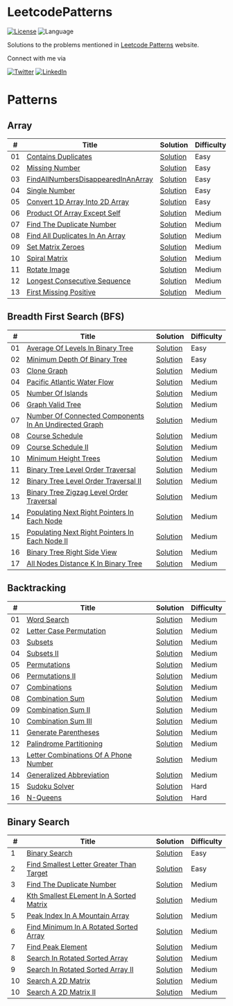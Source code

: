 # LeetcodePatterns

[![License](https://img.shields.io/badge/license-MIT-blue.svg)](https://github.com/ani03sha/LeetcodePatterns/blob/main/LICENSE)
![Language](https://img.shields.io/badge/language-Java-blue.svg)

Solutions to the problems mentioned in [Leetcode Patterns](https://seanprashad.com/leetcode-patterns/) website.

Connect with me via

[![Twitter](https://img.shields.io/badge/i_am_anirudh-%231DA1F2.svg?&style=for-the-badge&logo=Twitter&logoColor=white)](https://twitter.com/I_am_Anirudh)
[![LinkedIn](https://img.shields.io/badge/linkedin-%230077B5.svg?&style=for-the-badge&logo=linkedin&logoColor=white)](https://www.linkedin.com/in/anirshar/)

# Patterns

## Array

| #   | Title                                                                                                                     | Solution                                                                                                                                                       | Difficulty |
|-----|---------------------------------------------------------------------------------------------------------------------------|----------------------------------------------------------------------------------------------------------------------------------------------------------------|------------|
| 01  | [Contains Duplicates](https://leetcode.com/problems/contains-duplicate/)                                                  | [Solution](https://github.com/ani03sha/LeetcodePatterns/blob/main/src/main/java/org/redquark/leetcode/patterns/arrays/ContainsDuplicate.java)                  | Easy       |
| 02  | [Missing Number](https://leetcode.com/problems/missing-number/)                                                           | [Solution](https://github.com/ani03sha/LeetcodePatterns/blob/main/src/main/java/org/redquark/leetcode/patterns/arrays/MissingNumber.java)                      | Easy       |
| 03  | [FindAllNumbersDisappearedInAnArray](https://leetcode.com/problems/find-all-numbers-disappeared-in-an-array/description/) | [Solution](https://github.com/ani03sha/LeetcodePatterns/blob/main/src/main/java/org/redquark/leetcode/patterns/arrays/FindAllNumbersDisappearedInAnArray.java) | Easy       |
| 04  | [Single Number](https://leetcode.com/problems/single-number/)                                                             | [Solution](https://github.com/ani03sha/LeetcodePatterns/blob/main/src/main/java/org/redquark/leetcode/patterns/arrays/SingleNumber.java)                       | Easy       |
| 05  | [Convert 1D Array Into 2D Array](https://leetcode.com/problems/convert-1d-array-into-2d-array/)                           | [Solution](https://github.com/ani03sha/LeetcodePatterns/blob/main/src/main/java/org/redquark/leetcode/patterns/arrays/Convert1DArrayInto2DArray.java)          | Easy       |
| 06  | [Product Of Array Except Self](https://leetcode.com/problems/product-of-array-except-self/)                               | [Solution](https://github.com/ani03sha/LeetcodePatterns/blob/main/src/main/java/org/redquark/leetcode/patterns/arrays/ProductOfArrayExceptSelf.java)           | Medium     |
| 07  | [Find The Duplicate Number](https://leetcode.com/problems/find-the-duplicate-number/)                                     | [Solution](https://github.com/ani03sha/LeetcodePatterns/blob/main/src/main/java/org/redquark/leetcode/patterns/arrays/FindTheDuplicateNumber.java)             | Medium     |
| 08  | [Find All Duplicates In An Array](https://leetcode.com/problems/find-all-duplicates-in-an-array/)                         | [Solution](https://github.com/ani03sha/LeetcodePatterns/blob/main/src/main/java/org/redquark/leetcode/patterns/arrays/FindAllDuplicatesInAnArray.java)         | Medium     |
| 09  | [Set Matrix Zeroes](https://leetcode.com/problems/set-matrix-zeroes)                                                      | [Solution](https://github.com/ani03sha/LeetcodePatterns/blob/main/src/main/java/org/redquark/leetcode/patterns/arrays/SetMatrixZeroes.java)                    | Medium     |
| 10  | [Spiral Matrix](https://leetcode.com/problems/spiral-matrix/)                                                             | [Solution](https://github.com/ani03sha/LeetcodePatterns/blob/main/src/main/java/org/redquark/leetcode/patterns/arrays/SpiralMatrix.java)                       | Medium     |
| 11  | [Rotate Image](https://leetcode.com/problems/rotate-image/)                                                               | [Solution](https://github.com/ani03sha/LeetcodePatterns/blob/main/src/main/java/org/redquark/leetcode/patterns/arrays/RotateImage.java)                        | Medium     |
| 12  | [Longest Consecutive Sequence](https://leetcode.com/problems/longest-consecutive-sequence/)                               | [Solution](https://github.com/ani03sha/LeetcodePatterns/blob/main/src/main/java/org/redquark/leetcode/patterns/arrays/LongestConsecutiveSequence.java)         | Medium     |
| 13  | [First Missing Positive](https://leetcode.com/problems/first-missing-positive/)                                           | [Solution](https://github.com/ani03sha/LeetcodePatterns/blob/main/src/main/java/org/redquark/leetcode/patterns/arrays/FirstMissingPositive.java)               | Medium     |

## Breadth First Search (BFS)

| #   | Title                                                                                                                                         | Solution                                                                                                                                                                | Difficulty |
|-----|-----------------------------------------------------------------------------------------------------------------------------------------------|-------------------------------------------------------------------------------------------------------------------------------------------------------------------------|------------|
| 01  | [Average Of Levels In Binary Tree](https://leetcode.com/problems/average-of-levels-in-binary-tree)                                            | [Solution](https://github.com/ani03sha/LeetcodePatterns/blob/main/src/main/java/org/redquark/leetcode/patterns/bfs/AverageOfLevelsInBinaryTree.java)                    | Easy       |
| 02  | [Minimum Depth Of Binary Tree](https://leetcode.com/problems/minimum-depth-of-binary-tree)                                                    | [Solution](https://github.com/ani03sha/LeetcodePatterns/blob/main/src/main/java/org/redquark/leetcode/patterns/bfs/MinimumDepthOfBinaryTree.java)                       | Easy       |
| 03  | [Clone Graph](https://leetcode.com/problems/clone-graph)                                                                                      | [Solution](https://github.com/ani03sha/LeetcodePatterns/blob/main/src/main/java/org/redquark/leetcode/patterns/bfs/CloneGraph.java)                                     | Medium     |
| 04  | [Pacific Atlantic Water Flow](https://leetcode.com/problems/pacific-atlantic-water-flow/)                                                     | [Solution](https://github.com/ani03sha/LeetcodePatterns/blob/main/src/main/java/org/redquark/leetcode/patterns/bfs/PacificAtlanticWaterFlow.java)                       | Medium     |
| 05  | [Number Of Islands](https://leetcode.com/problems/number-of-islands/)                                                                         | [Solution](https://github.com/ani03sha/LeetcodePatterns/blob/main/src/main/java/org/redquark/leetcode/patterns/bfs/NumberOfIslands.java)                                | Medium     |
| 06  | [Graph Valid Tree](https://leetcode.com/problems/graph-valid-tree/)                                                                           | [Solution](https://github.com/ani03sha/LeetcodePatterns/blob/main/src/main/java/org/redquark/leetcode/patterns/bfs/GraphValidTree.java)                                 | Medium     |
| 07  | [Number Of Connected Components In An Undirected Graph](https://leetcode.com/problems/number-of-connected-components-in-an-undirected-graph/) | [Solution](https://github.com/ani03sha/LeetcodePatterns/blob/main/src/main/java/org/redquark/leetcode/patterns/bfs/NumberOfConnectedComponentsInAnUndirectedGraph.java) | Medium     |
| 08  | [Course Schedule](https://leetcode.com/problems/course-schedule)                                                                              | [Solution](https://github.com/ani03sha/LeetcodePatterns/blob/main/src/main/java/org/redquark/leetcode/patterns/bfs/CourseSchedule.java)                                 | Medium     |
| 09  | [Course Schedule II](https://leetcode.com/problems/course-schedule-ii)                                                                        | [Solution](https://github.com/ani03sha/LeetcodePatterns/blob/main/src/main/java/org/redquark/leetcode/patterns/bfs/CourseScheduleII.java)                               | Medium     |
| 10  | [Minimum Height Trees](https://leetcode.com/problems/minimum-height-trees/)                                                                   | [Solution](https://github.com/ani03sha/LeetcodePatterns/blob/main/src/main/java/org/redquark/leetcode/patterns/bfs/MinimumHeightTrees.java)                             | Medium     |
| 11  | [Binary Tree Level Order Traversal](https://leetcode.com/problems/binary-tree-level-order-traversal/)                                         | [Solution](https://github.com/ani03sha/LeetcodePatterns/blob/main/src/main/java/org/redquark/leetcode/patterns/bfs/BinaryTreeLevelOrderTraversal.java)                  | Medium     |
| 12  | [Binary Tree Level Order Traversal II](https://leetcode.com/problems/binary-tree-level-order-traversal-ii/)                                   | [Solution](https://github.com/ani03sha/LeetcodePatterns/blob/main/src/main/java/org/redquark/leetcode/patterns/bfs/BinaryTreeLevelOrderTraversalII.java)                | Medium     |
| 13  | [Binary Tree Zigzag Level Order Traversal](https://leetcode.com/problems/binary-tree-zigzag-level-order-traversal/)                           | [Solution](https://github.com/ani03sha/LeetcodePatterns/blob/main/src/main/java/org/redquark/leetcode/patterns/bfs/BinaryTreeZigzagLevelOrderTraversal.java)            | Medium     |
| 14  | [Populating Next Right Pointers In Each Node](https://leetcode.com/problems/populating-next-right-pointers-in-each-node/)                     | [Solution](https://github.com/ani03sha/LeetcodePatterns/blob/main/src/main/java/org/redquark/leetcode/patterns/bfs/PopulatingNextRightPointersInEachNode.java)          | Medium     |
| 15  | [Populating Next Right Pointers In Each Node II](https://leetcode.com/problems/populating-next-right-pointers-in-each-node-ii/)               | [Solution](https://github.com/ani03sha/LeetcodePatterns/blob/main/src/main/java/org/redquark/leetcode/patterns/bfs/PopulatingNextRightPointersInEachNodeII.java)        | Medium     |
| 16  | [Binary Tree Right Side View](https://leetcode.com/problems/binary-tree-right-side-view/)                                                     | [Solution](https://github.com/ani03sha/LeetcodePatterns/blob/main/src/main/java/org/redquark/leetcode/patterns/bfs/BinaryTreeRightSideView.java)                        | Medium     |
| 17  | [All Nodes Distance K In Binary Tree](https://leetcode.com/problems/all-nodes-distance-k-in-binary-tree/)                                     | [Solution](https://github.com/ani03sha/LeetcodePatterns/blob/main/src/main/java/org/redquark/leetcode/patterns/bfs/AllNodesDistanceKInBinaryTree.java)                  | Medium     |

## Backtracking

| #   | Title                                                                                                         | Solution                                                                                                                                                           | Difficulty |
|-----|---------------------------------------------------------------------------------------------------------------|--------------------------------------------------------------------------------------------------------------------------------------------------------------------|------------|
| 01  | [Word Search](https://leetcode.com/problems/word-search/)                                                     | [Solution](https://github.com/ani03sha/LeetcodePatterns/blob/main/src/main/java/org/redquark/leetcode/patterns/backtracking/WordSearch.java)                       | Medium     |
| 02  | [Letter Case Permutation](https://leetcode.com/problems/letter-case-permutation/)                             | [Solution](https://github.com/ani03sha/LeetcodePatterns/blob/main/src/main/java/org/redquark/leetcode/patterns/backtracking/LetterCasePermutation.java)            | Medium     |
| 03  | [Subsets](https://leetcode.com/problems/subsets/)                                                             | [Solution](https://github.com/ani03sha/LeetcodePatterns/blob/main/src/main/java/org/redquark/leetcode/patterns/backtracking/Subsets.java)                          | Medium     |
| 04  | [Subsets II](https://leetcode.com/problems/subsets-ii/)                                                       | [Solution](https://github.com/ani03sha/LeetcodePatterns/blob/main/src/main/java/org/redquark/leetcode/patterns/backtracking/SubsetsII.java)                        | Medium     |
| 05  | [Permutations](https://leetcode.com/problems/permutations/)                                                   | [Solution](https://github.com/ani03sha/LeetcodePatterns/blob/main/src/main/java/org/redquark/leetcode/patterns/backtracking/Permutations.java)                     | Medium     |
| 06  | [Permutations II](https://leetcode.com/problems/permutations-ii/)                                             | [Solution](https://github.com/ani03sha/LeetcodePatterns/blob/main/src/main/java/org/redquark/leetcode/patterns/backtracking/PermutationsII.java)                   | Medium     |
| 07  | [Combinations](https://leetcode.com/problems/combinations/)                                                   | [Solution](https://github.com/ani03sha/LeetcodePatterns/blob/main/src/main/java/org/redquark/leetcode/patterns/backtracking/Combinations.java)                     | Medium     |
| 08  | [Combination Sum](https://leetcode.com/problems/combination-sum/)                                             | [Solution](https://github.com/ani03sha/LeetcodePatterns/blob/main/src/main/java/org/redquark/leetcode/patterns/backtracking/CombinationSum.java)                   | Medium     |
| 09  | [Combination Sum II](https://leetcode.com/problems/combination-sum-ii/)                                       | [Solution](https://github.com/ani03sha/LeetcodePatterns/blob/main/src/main/java/org/redquark/leetcode/patterns/backtracking/CombinationSumII.java)                 | Medium     |
| 10  | [Combination Sum III](https://leetcode.com/problems/combination-sum-iii/)                                     | [Solution](https://github.com/ani03sha/LeetcodePatterns/blob/main/src/main/java/org/redquark/leetcode/patterns/backtracking/CombinationSumIII.java)                | Medium     |
| 11  | [Generate Parentheses](https://leetcode.com/problems/generate-parentheses/)                                   | [Solution](https://github.com/ani03sha/LeetcodePatterns/blob/main/src/main/java/org/redquark/leetcode/patterns/backtracking/GenerateParentheses.java)              | Medium     |
| 12  | [Palindrome Partitioning](https://leetcode.com/problems/palindrome-partitioning/)                             | [Solution](https://github.com/ani03sha/LeetcodePatterns/blob/main/src/main/java/org/redquark/leetcode/patterns/backtracking/PalindromePartitioning.java)           | Medium     |
| 13  | [Letter Combinations Of A Phone Number](https://leetcode.com/problems/letter-combinations-of-a-phone-number/) | [Solution](https://github.com/ani03sha/LeetcodePatterns/blob/main/src/main/java/org/redquark/leetcode/patterns/backtracking/LetterCombinationsOfAPhoneNumber.java) | Medium     |
| 14  | [Generalized Abbreviation](https://leetcode.com/problems/generalized-abbreviation/)                           | [Solution](https://github.com/ani03sha/LeetcodePatterns/blob/main/src/main/java/org/redquark/leetcode/patterns/backtracking/GeneralizedAbbreviation.java)          | Medium     |
| 15  | [Sudoku Solver](https://leetcode.com/problems/sudoku-solver/)                                                 | [Solution](https://github.com/ani03sha/LeetcodePatterns/blob/main/src/main/java/org/redquark/leetcode/patterns/backtracking/SudokuSolver.java)                     | Hard       |
| 16  | [N-Queens](https://leetcode.com/problems/n-queens/)                                                           | [Solution](https://github.com/ani03sha/LeetcodePatterns/blob/main/src/main/java/org/redquark/leetcode/patterns/backtracking/NQueens.java)                          | Hard       |

## Binary Search

| #   | Title                                                                                                               | Solution                                                                                                                                                              | Difficulty |
|-----|---------------------------------------------------------------------------------------------------------------------|-----------------------------------------------------------------------------------------------------------------------------------------------------------------------|------------|
| 1   | [Binary Search](https://leetcode.com/problems/binary-search/)                                                       | [Solution](https://github.com/ani03sha/LeetcodePatterns/blob/main/src/main/java/org/redquark/leetcode/patterns/binarysearch/BinarySearch.java)                        | Easy       |
| 2   | [Find Smallest Letter Greater Than Target](https://leetcode.com/problems/find-smallest-letter-greater-than-target/) | [Solution](https://github.com/ani03sha/LeetcodePatterns/blob/main/src/main/java/org/redquark/leetcode/patterns/binarysearch/FindSmallestLetterGreaterThanTarget.java) | Easy       |
| 3   | [Find The Duplicate Number](https://leetcode.com/problems/find-the-duplicate-number/)                               | [Solution](https://github.com/ani03sha/LeetcodePatterns/blob/main/src/main/java/org/redquark/leetcode/patterns/binarysearch/FindTheDuplicateNumber.java)              | Medium     |
| 4   | [Kth Smallest ELement In A Sorted Matrix](https://leetcode.com/problems/kth-smallest-element-in-a-sorted-matrix/)   | [Solution](https://github.com/ani03sha/LeetcodePatterns/blob/main/src/main/java/org/redquark/leetcode/patterns/binarysearch/KthSmallestElementInASortedMatrix.java)   | Medium     |
| 5   | [Peak Index In A Mountain Array](https://leetcode.com/problems/peak-index-in-a-mountain-array/)                     | [Solution](https://github.com/ani03sha/LeetcodePatterns/blob/main/src/main/java/org/redquark/leetcode/patterns/binarysearch/PeakIndexInAMountainArray.java)           | Medium     |
| 6   | [Find Minimum In A Rotated Sorted Array](https://leetcode.com/problems/find-minimum-in-rotated-sorted-array/)       | [Solution](https://github.com/ani03sha/LeetcodePatterns/blob/main/src/main/java/org/redquark/leetcode/patterns/binarysearch/FindMinimumInRotatedSortedArray.java)     | Medium     |
| 7   | [Find Peak Element](https://leetcode.com/problems/find-peak-element/)                                               | [Solution](https://github.com/ani03sha/LeetcodePatterns/blob/main/src/main/java/org/redquark/leetcode/patterns/binarysearch/FindPeakElement.java)                     | Medium     |
| 8   | [Search In Rotated Sorted Array](https://leetcode.com/problems/search-in-rotated-sorted-array/)                     | [Solution](https://github.com/ani03sha/LeetcodePatterns/blob/main/src/main/java/org/redquark/leetcode/patterns/binarysearch/SearchInRotatedSortedArray.java)          | Medium     |
| 9   | [Search In Rotated Sorted Array II](https://leetcode.com/problems/search-in-rotated-sorted-array-ii/)               | [Solution](https://github.com/ani03sha/LeetcodePatterns/blob/main/src/main/java/org/redquark/leetcode/patterns/binarysearch/SearchInRotatedSortedArrayII.java)        | Medium     |
| 10  | [Search A 2D Matrix](https://leetcode.com/problems/search-a-2d-matrix/)                                             | [Solution](https://github.com/ani03sha/LeetcodePatterns/blob/main/src/main/java/org/redquark/leetcode/patterns/binarysearch/SearchA2dMatrix.java)                     | Medium     |
| 10  | [Search A 2D Matrix II](https://leetcode.com/problems/search-a-2d-matrix-ii/)                                       | [Solution](https://github.com/ani03sha/LeetcodePatterns/blob/main/src/main/java/org/redquark/leetcode/patterns/binarysearch/SearchA2dMatrixII.java)                   | Medium     |